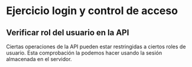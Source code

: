 # Ejercicio login y control de acceso

## Verificar rol del usuario en la API

Ciertas operaciones de la API pueden estar restringidas a ciertos roles de
usuario. Esta comprobación la podemos hacer usando la sesión almacenada en el
servidor. 
